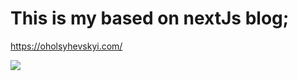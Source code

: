 # This is my based on nextJs blog;

https://oholsyhevskyi.com/

<img src="/ea3a9db8-9923-4f06-9a63-4b5f0cca9b0f.png">